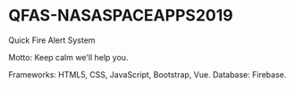 # QFAS-NASASPACEAPPS2019
Quick Fire Alert System

Motto: Keep calm we'll help you.

Frameworks: HTML5, CSS, JavaScript, Bootstrap, Vue. Database: Firebase.
